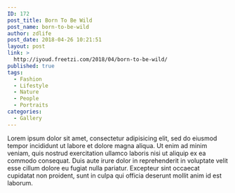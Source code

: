 ```yaml
---
ID: 172
post_title: Born To Be Wild
post_name: born-to-be-wild
author: zdlife
post_date: 2018-04-26 10:21:51
layout: post
link: >
  http://iyoud.freetzi.com/2018/04/born-to-be-wild/
published: true
tags:
  - Fashion
  - Lifestyle
  - Nature
  - People
  - Portraits
categories:
  - Gallery
---
```

Lorem ipsum dolor sit amet, consectetur adipisicing elit, sed do eiusmod tempor incididunt ut labore et dolore magna aliqua. Ut enim ad minim veniam, quis nostrud exercitation ullamco laboris nisi ut aliquip ex ea commodo consequat. Duis aute irure dolor in reprehenderit in voluptate velit esse cillum dolore eu fugiat nulla pariatur. Excepteur sint occaecat cupidatat non proident, sunt in culpa qui officia deserunt mollit anim id est laborum.